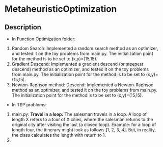 # MetaheuristicOptimization

## Description
- In Function Optimization folder:
1. Random Search: Implemented a random search method as an optimizer, and tested it on the toy problems from main.py. The initialization point for the method is to be set to (x,y)=(15,15).
2. Gradient Descend: Implemented a gradient descend (or steepest descend) method as an optimizer, and tested it on the toy problems from main.py. The initialization point for the method is to be set to (x,y)=(15,15).
3. Newton-Raphson method: Descend: Implemented a Newton-Raphson method as an optimizer, and tested it on the toy problems from main.py. The initialization point for the method is to be set to (x,y)=(15,15).

- In TSP problems:
1. main.py: **Travel in a loop:** The salesman travels in a loop. A loop of length X refers to a tour of X cities, where the salesman returns to the original city after visiting the last (a closed loop).
Example: for a loop of length four, the itinerary might look as follows [1, 2, 3, 4]. But, in reality, the class calculates the length with return to 1.
2. 
